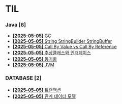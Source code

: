 # TIL
 
### Java [6]
- [**[2025-05-05]**  GC](https://github.com/A-lass/TIL/blob/main/Java/GC.md)
- [**[2025-05-05]**  String StringBuilder StringBuffer](https://github.com/A-lass/TIL/blob/main/Java/String_StringBuilder_StringBuffer.md)
- [**[2025-05-05]**  Call By Value vs Call By Reference](https://github.com/A-lass/TIL/blob/main/Java/Call_By_Value_vs_Call_By_Reference.md)
- [**[2025-05-05]**  추상클래스와 인터페이스](https://github.com/A-lass/TIL/blob/main/Java/추상클래스와_인터페이스.md)
- [**[2025-05-05]**  동기화](https://github.com/A-lass/TIL/blob/main/Java/동기화.md)
- [**[2025-05-05]**  JVM](https://github.com/A-lass/TIL/blob/main/Java/JVM.md)
### DATABASE [2]
- [**[2025-05-05]**  트랜잭션](https://github.com/A-lass/TIL/blob/main/DATABASE/트랜잭션.md)
- [**[2025-05-05]**  관계 데이터 모델](https://github.com/A-lass/TIL/blob/main/DATABASE/관계_데이터_모델.md)
